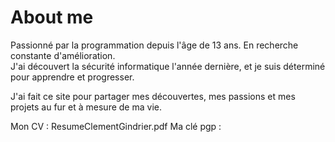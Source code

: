 # About me


Passionné par la programmation depuis l'âge de 13 ans. En recherche constante d'amélioration.  
J'ai découvert la sécurité informatique l'année dernière, et je suis déterminé pour apprendre et progresser.  

J'ai fait ce site pour partager mes découvertes, mes passions et mes projets au fur et à mesure de ma vie.  

Mon CV : ResumeClementGindrier.pdf
Ma clé pgp :  


